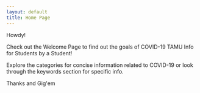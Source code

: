 ```yaml
---
layout: default
title: Home Page
---
```

Howdy!

Check out the Welcome Page to find out the goals of COVID-19 TAMU Info for Students by a Student!

Explore the categories for concise information related to COVID-19 or look through the keywords section for specific info.

Thanks and Gig'em
